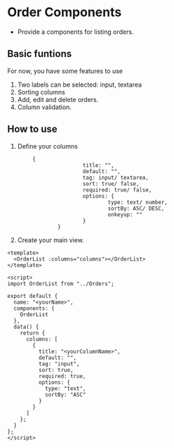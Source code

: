 # Order Components
- Provide a components for listing orders.

## Basic funtions
For now, you have some features to use
1. Two labels can be selected: input, textarea
2. Sorting columns
3. Add, edit and delete orders.
4. Column validation.

## How to use
1. Define your columns
```
		{
                        title: "",
                        default: "",
                        tag: input/ textarea,
                        sort: true/ false,
                        required: true/ false,
                        options: {
                                type: text/ number,
                                sortBy: ASC/ DESC,
                                onkeyup: ""
                        }
                }
```
2. Create your main view.
``` Vue
<template>
  <OrderList :columns="columns"></OrderList>
</template>

<script>
import OrderList from "../Orders";

export default {
  name: "<yourName>",
  components: {
    OrderList
  },
  data() {
    return {
      columns: [
        {
          title: "<yourColumnName>",
          default: "",
          tag: "input",
          sort: true,
          required: true,
          options: {
            type: "text",
            sortBy: "ASC"
          }
        }
      ]
    };
  }
};
</script>
```